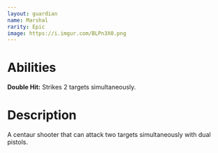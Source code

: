 ```yaml
---
layout: guardian
name: Marshal
rarity: Epic
image: https://i.imgur.com/BLPn3X0.png
---
```


# Abilities

**Double Hit:** Strikes 2 targets simultaneously.

# Description

A centaur shooter that can attack two targets simultaneously with dual pistols.
